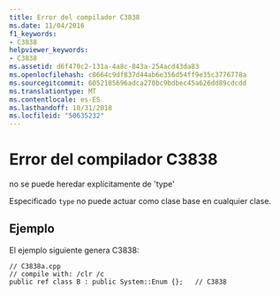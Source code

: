 ```yaml
---
title: Error del compilador C3838
ms.date: 11/04/2016
f1_keywords:
- C3838
helpviewer_keywords:
- C3838
ms.assetid: d6f470c2-131a-4a8c-843a-254acd43da83
ms.openlocfilehash: c8664c9df837d44ab6e356d54ff9e35c3776778a
ms.sourcegitcommit: 6052185696adca270bc9bdbec45a626dd89cdcdd
ms.translationtype: MT
ms.contentlocale: es-ES
ms.lasthandoff: 10/31/2018
ms.locfileid: "50635232"
---
```

# <a name="compiler-error-c3838"></a>Error del compilador C3838

no se puede heredar explícitamente de 'type'

Especificado `type` no puede actuar como clase base en cualquier clase.

## <a name="example"></a>Ejemplo

El ejemplo siguiente genera C3838:

```
// C3838a.cpp
// compile with: /clr /c
public ref class B : public System::Enum {};   // C3838
```
